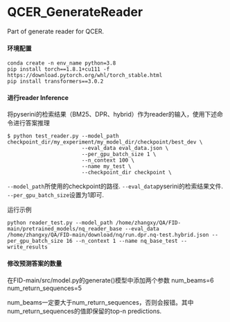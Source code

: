# QCER_GenerateReader
Part of generate reader for QCER.

#### 环境配置

```
conda create -n env_name python=3.8
pip install torch==1.8.1+cu111 -f https://download.pytorch.org/whl/torch_stable.html
pip install transformers==3.0.2
```

#### 进行reader Inference

将pyserini的检索结果（BM25、DPR、hybrid）作为reader的输入，使用下述命令进行答案推理
```
$ python test_reader.py --model_path checkpoint_dir/my_experiment/my_model_dir/checkpoint/best_dev \
                        --eval_data eval_data.json \
                        --per_gpu_batch_size 1 \
                        --n_context 100 \
                        --name my_test \
                        --checkpoint_dir checkpoint \
```
`--model_path`所使用的checkpoint的路径.
`--eval_data`pyserini的检索结果文件.
`--per_gpu_batch_size`设置为1即可.

运行示例
```
python reader_test.py --model_path /home/zhangxy/QA/FID-main/pretrained_models/nq_reader_base --eval_data /home/zhangxy/QA/FID-main/download/nq/run.dpr.nq-test.hybrid.json --per_gpu_batch_size 16 --n_context 1 --name nq_base_test --write_results
```
#### 修改预测答案的数量

在FID-main/src/model.py的generate()模型中添加两个参数
num_beams=6
num_return_sequences=5

num_beams一定要大于num_return_sequences，否则会报错。其中num_return_sequences的值即保留的top-n predictions.
